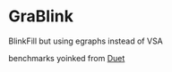 # GraBlink
BlinkFill but using egraphs instead of VSA

benchmarks yoinked from [Duet](https://github.com/wslee/duet)